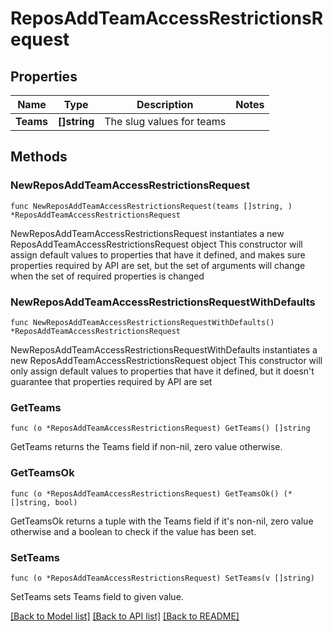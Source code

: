 # ReposAddTeamAccessRestrictionsRequest

## Properties

Name | Type | Description | Notes
------------ | ------------- | ------------- | -------------
**Teams** | **[]string** | The slug values for teams | 

## Methods

### NewReposAddTeamAccessRestrictionsRequest

`func NewReposAddTeamAccessRestrictionsRequest(teams []string, ) *ReposAddTeamAccessRestrictionsRequest`

NewReposAddTeamAccessRestrictionsRequest instantiates a new ReposAddTeamAccessRestrictionsRequest object
This constructor will assign default values to properties that have it defined,
and makes sure properties required by API are set, but the set of arguments
will change when the set of required properties is changed

### NewReposAddTeamAccessRestrictionsRequestWithDefaults

`func NewReposAddTeamAccessRestrictionsRequestWithDefaults() *ReposAddTeamAccessRestrictionsRequest`

NewReposAddTeamAccessRestrictionsRequestWithDefaults instantiates a new ReposAddTeamAccessRestrictionsRequest object
This constructor will only assign default values to properties that have it defined,
but it doesn't guarantee that properties required by API are set

### GetTeams

`func (o *ReposAddTeamAccessRestrictionsRequest) GetTeams() []string`

GetTeams returns the Teams field if non-nil, zero value otherwise.

### GetTeamsOk

`func (o *ReposAddTeamAccessRestrictionsRequest) GetTeamsOk() (*[]string, bool)`

GetTeamsOk returns a tuple with the Teams field if it's non-nil, zero value otherwise
and a boolean to check if the value has been set.

### SetTeams

`func (o *ReposAddTeamAccessRestrictionsRequest) SetTeams(v []string)`

SetTeams sets Teams field to given value.



[[Back to Model list]](../README.md#documentation-for-models) [[Back to API list]](../README.md#documentation-for-api-endpoints) [[Back to README]](../README.md)


